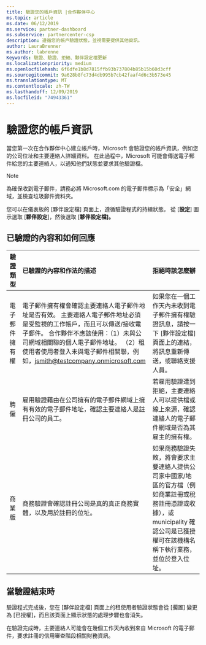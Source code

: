 ```yaml
---
title: 驗證您的帳戶資訊 |合作夥伴中心
ms.topic: article
ms.date: 06/12/2019
ms.service: partner-dashboard
ms.subservice: partnercenter-csp
description: 遵循您的帳戶驗證狀態，並視需要提供其他資訊。
author: LauraBrenner
ms.author: labrenne
Keywords: 驗證、驗證、拒絕、夥伴設定檔更新
ms.localizationpriority: medium
ms.openlocfilehash: 6f6dfe1b8d7815ffb93b737804b85b15b60d3cff
ms.sourcegitcommit: 9a628b8fc73d4db995b7cb42faaf4d6c3b573e45
ms.translationtype: MT
ms.contentlocale: zh-TW
ms.lasthandoff: 12/09/2019
ms.locfileid: "74943361"
---
```

# <a name="verify-your-account-information"></a>驗證您的帳戶資訊

當您第一次在合作夥伴中心建立帳戶時，Microsoft 會驗證您的帳戶資訊，例如您的公司位址和主要連絡人詳細資料。 在此過程中，Microsoft 可能會傳送電子郵件給您的主要連絡人，以通知他們狀態並要求其他驗證檔。 

>[!Note]
>為確保收到電子郵件，請務必將 Microsoft.com 的電子郵件標示為「安全」網域，並檢查垃圾郵件資料夾。

您可以在儀表板的 [夥伴設定檔] 頁面上，遵循驗證程式的持續狀態。 從 [**設定**] 圖示選取 [**夥伴設定**]，然後選取 [**夥伴設定檔]。**

## <a name="what-is-verified-and-how-to-respond"></a>已驗證的內容和如何回應

|**驗證類型**   |**已驗證的內容和作法的描述**   |**拒絕時該怎麼辦**   |
|----------------------------|:-----------------------------------|:--------------------------------------|
|電子郵件擁有權   |電子郵件擁有權會確認主要連絡人電子郵件地址是否有效。  主要連絡人電子郵件地址必須是受監視的工作帳戶，而且可以傳送/接收電子郵件。  合作夥伴不應該使用：（1）未與公司網域相關聯的個人電子郵件地址。 （2）租使用者使用者登入未與電子郵件相關聯，例如，jsmith@testcompany.onmicrosoft.com   |如果您在一個工作天內未收到電子郵件擁有權驗證訊息，請按一下 [夥伴設定檔] 頁面上的連結，將訊息重新傳送，或聯絡支援人員。|
|聘僱 |雇用驗證藉由在公司擁有的電子郵件網域上擁有有效的電子郵件地址，確認主要連絡人是註冊公司的員工。|若雇用驗證遭到拒絕，主要連絡人可以提供檔或線上來源，確認連絡人的電子郵件網域是否為其雇主的擁有權。|
|商業版   |商務驗證會確認註冊公司是真的真正商務實體，以及用於註冊的位址。|如果商務驗證失敗，將會要求主要連絡人提供公司家中國家/地區的官方檔（例如商業註冊或稅務註冊憑證或收據），或 municipality 確認公司是已獲授權可在該機構名稱下執行業務，並位於登入位址。|

## <a name="when-verification-concludes"></a>當驗證結束時

驗證程式完成後，您在 [夥伴設定檔] 頁面上的租使用者驗證狀態會從 [擱置] 變更為 [已授權]，而且該頁面上顯示狀態的處理步驟也會消失。

在驗證完成時，主要連絡人可能會在幾個工作天內收到來自 Microsoft 的電子郵件，要求註冊的信用審查階段相關財務資訊。
